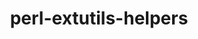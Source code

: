 ---
title: "perl-extutils-helpers"
layout: cache
categories: [package, develop-2024-10-06]
meta: {"versions": ["0.026"], "compilers": ["gcc@=11.4.0"], "oss": ["ubuntu22.04"], "platforms": ["linux"], "targets": ["x86_64_v3"], "stacks": ["e4s", "root"], "num_specs": 1, "num_specs_by_stack": {"e4s": 1, "root": 1}}
spec_details: [{"hash": "6c6hbxf232nq3iz5qerckvddfmuxpha4", "compiler": "gcc@=11.4.0", "versions": ["0.026"], "os": "ubuntu22.04", "platform": "linux", "target": "x86_64_v3", "variants": ["build_system=perl"], "stacks": ["e4s", "root"], "size": "-", "tarball": "https://binaries.spack.io/develop-2024-10-06/build_cache/linux-ubuntu22.04-x86_64_v3/gcc-11.4.0/perl-extutils-helpers-0.026/linux-ubuntu22.04-x86_64_v3-gcc-11.4.0-perl-extutils-helpers-0.026-6c6hbxf232nq3iz5qerckvddfmuxpha4.spack"}]
---